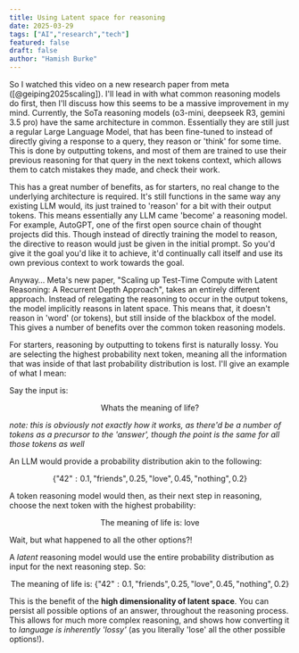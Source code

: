 ```yaml
---
title: Using Latent space for reasoning
date: 2025-03-29
tags: ["AI","research","tech"]
featured: false
draft: false
author: "Hamish Burke"
---
```



So I watched this video on a new research paper from meta ([@geiping2025scaling]). I'll lead in with what common reasoning models do first, then I'll discuss how this seems to be a massive improvement in my mind. Currently, the SoTa reasoning models (o3-mini, deepseek R3, gemini 3.5 pro) have the same architecture in common. Essentially they are still just a regular Large Language Model, that has been fine-tuned to instead of directly giving a response to a query, they reason or 'think' for some time. This is done by outputting tokens, and most of them are trained to use their previous reasoning for that query in the next tokens context, which allows them to catch mistakes they made, and check their work. 

This has a great number of benefits, as for starters, no real change to the underlying architecture is required. It's still functions in the same way any existing LLM would, its just trained to 'reason' for a bit with their output tokens. This means essentially any LLM came 'become' a reasoning model. For example, AutoGPT, one of the first open source chain of thought projects did this. Though instead of directly training the model to reason, the directive to reason would just be given in the initial prompt. So you'd give it the goal you'd like it to achieve, it'd continually call itself and use its own previous context to work towards the goal. 

Anyway… Meta's new paper, "Scaling up Test-Time Compute with Latent Reasoning:
A Recurrent Depth Approach", takes an entirely different approach. Instead of relegating the reasoning to occur in the output tokens, the model implicitly reasons in latent space. This means that, it doesn't reason in 'word' (or tokens), but still inside of the blackbox of the model. This gives a number of benefits over the common token reasoning  models. 

For starters, reasoning by outputting to tokens first is naturally lossy. You are selecting the highest probability next token, meaning all the information that was inside of that last probability distribution is lost. I'll give an example of what I mean:

Say the input is:

$$\text{Whats the meaning of life?}$$

*note: this is obviously not exactly how it works, as there'd be a number of tokens as a precursor to the 'answer', though the point is the same for all those tokens as well*

An LLM would provide a probability distribution akin to the following:

$$\{\text{"42"}:0.1,\text{"friends"},0.25,\text{"love"},0.45,\text{"nothing"},0.2\}$$

A token reasoning model would then, as their next step in reasoning, choose the next token with the highest probability:


$$\text{The meaning of life is: love}$$

Wait, but what happened to all the other options?!

A *latent* reasoning model would use the entire probability distribution as input for the next reasoning step. So:


$$\text{The meaning of life is:} \ \{\text{"42"}:0.1,\text{"friends"},0.25,\text{"love"},0.45,\text{"nothing"},0.2\}$$


This is the benefit of the **high dimensionality of latent space**. You can persist all possible options of an answer, throughout the reasoning process. This allows for much more complex reasoning, and shows how converting it to *language is inherently 'lossy'* (as you literally 'lose' all the other possible options!).
